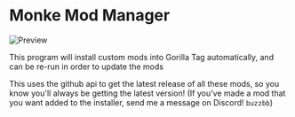 # Monke Mod Manager
![Preview](https://github.com/BzzzThe18th/MonkeModManager/assets/69125495/f39173b2-7518-4643-a48c-2a3fe1255ace)

This program will install custom mods into Gorilla Tag automatically, and can be re-run in order to update the mods

This uses the github api to get the latest release of all these mods, so you know you'll always be getting the latest version!
(If you've made a mod that you want added to the installer, send me a message on Discord! `buzzbb`)
